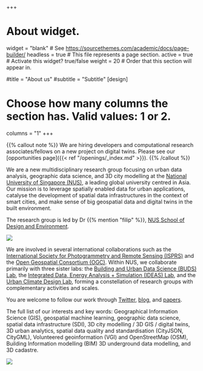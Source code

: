 +++
# About widget.
widget = "blank"  # See https://sourcethemes.com/academic/docs/page-builder/
headless = true  # This file represents a page section.
active = true  # Activate this widget? true/false
weight = 20  # Order that this section will appear in.

#title = "About us"
#subtitle = "Subtitle"
[design]
  # Choose how many columns the section has. Valid values: 1 or 2.
  columns = "1"
+++

{{% callout note %}}
We are hiring developers and computational research associates/fellows on a new project on digital twins. Please see our [opportunities page]({{< ref "/openings/_index.md" >}}).
{{% /callout %}}

We are a new multidisciplinary research group focusing on urban data analysis, geographic data science, and 3D city modelling at the [National University of Singapore (NUS)](http://www.nus.edu.sg), a leading global university centred in Asia.
Our mission is to leverage spatially enabled data for urban applications, catalyse the development of spatial data infrastructures in the context of smart cities, and make sense of big geospatial data and digital twins in the built environment.

The research group is led by Dr {{% mention "filip" %}}, [NUS School of Design and Environment](https://www.sde.nus.edu.sg).

![](banner-gbmi.png)

We are involved in several international collaborations such as the [International Society for Photogrammetry and Remote Sensing (ISPRS)](https://www.isprs.org) and the [Open Geospatial Consortium (OGC)](https://www.opengeospatial.org).
Within NUS, we collaborate primarily with three sister labs: the [Building and Urban Data Science (BUDS) Lab](https://www.budslab.org), the [Integrated Data, Energy Analysis + Simulation (IDEAS) Lab](https://ideaslab.io), and the [Urban Climate Design Lab](https://www.sde.nus.edu.sg/arch/ucdl/), forming a constellation of research groups with complementary activities and scales.

You are welcome to follow our work through <a itemprop="sameAs" href="http://twitter.com/urbanalyticslab" target="_blank" rel="noopener"><i class="fab fa-twitter"></i> Twitter</a>, <a href="post/">blog</a>, and <a href="publication/">papers</a>.

The full list of our interests and key words: Geographical Information Science (GIS), geospatial machine learning, geographic data science, spatial data infrastructure (SDI), 3D city modelling / 3D GIS / digital twins, 3D urban analytics, spatial data quality and standardisation (CityJSON, CityGML), Volunteered geoinformation (VGI) and OpenStreetMap (OSM), Building Information modelling (BIM) 3D underground data modelling, and 3D cadastre.

![](banner2.png)
